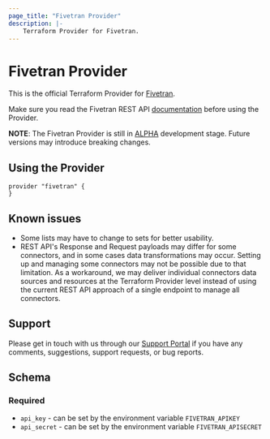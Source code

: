 ```yaml
---
page_title: "Fivetran Provider"
description: |-
    Terraform Provider for Fivetran.
---
```


# Fivetran Provider

This is the official Terraform Provider for [Fivetran](https://fivetran.com). 

Make sure you read the Fivetran REST API [documentation](https://fivetran.com/docs/rest-api) before using the Provider.

**NOTE**: The Fivetran Provider is still in [ALPHA](https://en.wikipedia.org/wiki/Software_release_life_cycle#Alpha) development stage. Future versions may introduce breaking changes. 

## Using the Provider

```hcl
provider "fivetran" {
}
```

## Known issues

- Some lists may have to change to sets for better usability.
- REST API's Response and Request payloads may differ for some connectors, and in some cases data transformations may occur. Setting up and managing some connectors may not be possible due to that limitation. As a workaround, we may deliver individual connectors data sources and resources at the Terraform Provider level instead of using the current REST API approach of a single endpoint to manage all connectors.

## Support

Please get in touch with us through our [Support Portal](https://support.fivetran.com/) if you 
have any comments, suggestions, support requests, or bug reports.  

## Schema

### Required

- `api_key` - can be set by the environment variable `FIVETRAN_APIKEY`
- `api_secret` - can be set by the environment variable `FIVETRAN_APISECRET`
